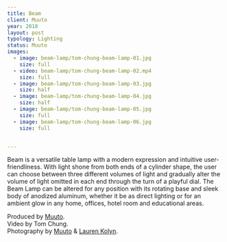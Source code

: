 ```yaml
---
title: Beam
client: Muuto
year: 2018
layout: post
typology: Lighting
status: Muuto
images:
  - image: beam-lamp/tom-chung-beam-lamp-01.jpg
    size: full
  - video: beam-lamp/tom-chung-beam-lamp-02.mp4
    size: full   
  - image: beam-lamp/tom-chung-beam-lamp-03.jpg
    size: half
  - image: beam-lamp/tom-chung-beam-lamp-04.jpg
    size: half
  - image: beam-lamp/tom-chung-beam-lamp-05.jpg
    size: full          
  - image: beam-lamp/tom-chung-beam-lamp-06.jpg
    size: full


---
```


Beam is a versatile table lamp with a modern expression and intuitive user-friendliness. With light shone from both ends of a cylinder shape, the user can choose between three different volumes of light and gradually alter the volume of light omitted in each end through the turn of a playful dial. The Beam Lamp can be altered for any position with its rotating base and sleek body of anodized aluminum, whether it be as direct lighting or for an ambient glow in any home, offices, hotel room and educational areas.

Produced by <a href="https://muuto.com/lighting/table-lamps/beam-lamp">Muuto</a>.<br>
Video by Tom Chung.<br>
Photography by <a href="https://muuto.com">Muuto</a> & <a href="http://www.laurenkolyn.com">Lauren Kolyn</a>.
